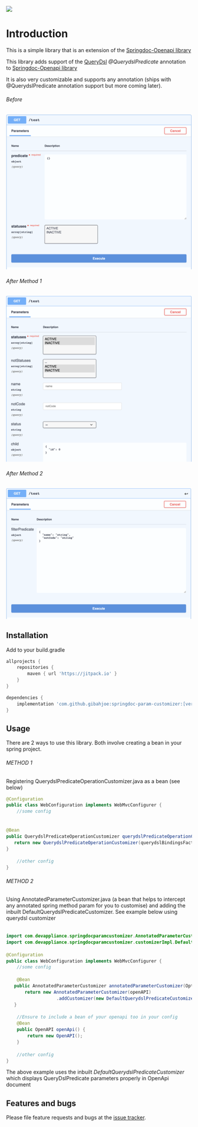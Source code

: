 
[![](https://jitpack.io/v/gibahjoe/springdoc-param-customizer.svg)](https://jitpack.io/#gibahjoe/springdoc-param-customizer)

# Introduction

This is a simple library that is an extension of the [Springdoc-Openapi library](https://springdoc.org/)

This library adds support of the [QueryDsl](http://www.querydsl.com/) _@QuerydslPredicate_ annotation to [Springdoc-Openapi library](https://springdoc.org/)

It is also very customizable and supports any annotation (ships with @QuerydslPredicate annotation support but more coming later).

###### Before

![Before](images/before.png)

###### After Method 1

![Method 1](images/method1.png)

###### After Method 2

![Method 3](images/method2.png)


## Installation

Add to your build.gradle

```groovy
allprojects {
    repositories {
	    maven { url 'https://jitpack.io' }
	}
}
```

```groovy
dependencies {
    implementation 'com.github.gibahjoe:springdoc-param-customizer:[version]'
}
```

## Usage

There are 2 ways to use this library. Both involve creating a bean in your spring project.

###### METHOD 1

Registering QuerydslPredicateOperationCustomizer.java as a bean (see below)

```java
@Configuration
public class WebConfiguration implements WebMvcConfigurer {
    //some config
    
    
@Bean
public QuerydslPredicateOperationCustomizer querydslPredicateOperationCustomizer(QuerydslBindingsFactory querydslBindingsFactory) {
   return new QuerydslPredicateOperationCustomizer(querydslBindingsFactory);
}

    //other config    
}
```

###### METHOD 2

Using AnnotatedParameterCustomizer.java (a bean that helps to intercept any annotated spring method param for you to customise) and adding the inbuilt DefaultQuerydslPredicateCustomizer. See example below using querydsl customizer

```java

import com.devappliance.springdocparamcustomizer.AnnotatedParameterCustomizer;
import com.devappliance.springdocparamcustomizer.customizerImpl.DefaultQuerydslPredicateCustomizer;

@Configuration
public class WebConfiguration implements WebMvcConfigurer {
    //some config
    
    @Bean
   public AnnotatedParameterCustomizer annotatedParameterCustomizer(Optional<OpenAPI> openAPI, ObjectProvider<EntityPathResolver> resolver) {
       return new AnnotatedParameterCustomizer(openAPI)
                   .addCustomizer(new DefaultQuerydslPredicateCustomizer(new QuerydslBindingsFactory(resolver.getIfAvailable(() -> SimpleEntityPathResolver.INSTANCE))));
   }

    //Ensure to include a bean of your openapi too in your config
    @Bean
    public OpenAPI openApi() {
        return new OpenAPI();
    }

    //other config    
}

```

The above example uses the inbuilt _DefaultQuerydslPredicateCustomizer_ which displays QueryDslPredicate parameters properly in OpenApi document

## Features and bugs

Please file feature requests and bugs at the [issue tracker][tracker].

[tracker]: https://github.com/gibahjoe/springdoc-param-customizer/issues
